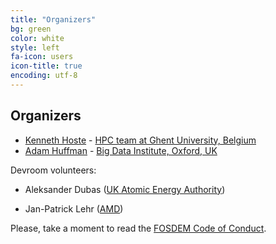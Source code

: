 ```yaml
---
title: "Organizers"
bg: green
color: white
style: left
fa-icon: users
icon-title: true
encoding: utf-8
---
```


## Organizers

* [Kenneth Hoste](https://twitter.com/kehoste) - [HPC team at Ghent University, Belgium](http://www.ugent.be/hpc/en)
* [Adam Huffman](https://twitter.com/adamhuffman) - [Big Data Institute, Oxford, UK](https://www.bdi.ox.ac.uk)
<!--* [Maximilian Michels](https://twitter.com/stadtlegende) - [Apache Software Foundation](https://www.apache.org/)-->
<!--* [Roman Shaposhnik](https://twitter.com/rhatr) - [Apache Software Foundation](https://www.apache.org/)-->
<!--* [Vasia Kalavri](https://twitter.com/vkalavri) - [Boston University](https://www.bu.edu/cs/)-->

Devroom volunteers:

* Aleksander Dubas ([UK Atomic Energy Authority](https://www.gov.uk/government/organisations/uk-atomic-energy-authority))
<!--* Bob Dröge ([HPC team at University of Groningen](https://www.rug.nl/society-business/centre-for-information-technology/research/services/hpc/), The Netherlands)-->
<!--* Chris Edsall ([Research Computing Services team at University of Cambridge](https://www.hpc.cam.ac.uk/), UK)-->
* Jan-Patrick Lehr ([AMD](https://www.amd.com))
<!--* Bart Oldeman ([Compute Canada](https://www.computecanada.ca))-->
<!--* Ward Poelmans ([HPC team at Vrije Universiteit Brussel](https://hpc.vub.be/), Belgium)-->

<!--
* John Dey ([Fred Hutchinson Cancer Research Center](https://sciwiki.fredhutch.org/), US)
* Todd Gamblin ([Lawrence Livermore National Laboratory](https://www.llnl.gov/), US)
* Fotis Georgatos ([EPFL](https://www.epfl.ch/en/), Switzerland)
* Andy Georges ([HPC team at Ghent University](http://www.ugent.be/hpc/en), Belgium)
* Sharan Kalwani (DataSwing Corporation LLC, Austin (TX), US)
* Christian Kniep ([AWS](https://aws.amazon.com/))
* Åke Sandgren ([HPC team at Umeå University](https://www.hpc2n.umu.se), Sweden)
* Davide Vanzo ([Microsoft Azure HPC](https://azure.microsoft.com/en-us/solutions/high-performance-computing/))
-->

Please, take a moment to read the [FOSDEM Code of Conduct](https://fosdem.org/2023/practical/conduct/).
